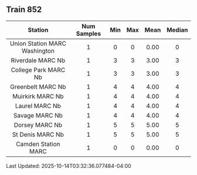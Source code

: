 ## Train 852

| Station | Num Samples | Min | Max | Mean | Median |
| :-----: | :---------: | :-: | :-: | :--: | :----: |
| Union Station MARC Washington | 1 | 0 | 0 | 0.00 | 0 |
| Riverdale MARC Nb | 1 | 3 | 3 | 3.00 | 3 |
| College Park MARC Nb | 1 | 3 | 3 | 3.00 | 3 |
| Greenbelt MARC Nb | 1 | 4 | 4 | 4.00 | 4 |
| Muirkirk MARC Nb | 1 | 4 | 4 | 4.00 | 4 |
| Laurel MARC Nb | 1 | 4 | 4 | 4.00 | 4 |
| Savage MARC Nb | 1 | 4 | 4 | 4.00 | 4 |
| Dorsey MARC Nb | 1 | 5 | 5 | 5.00 | 5 |
| St Denis MARC Nb | 1 | 5 | 5 | 5.00 | 5 |
| Camden Station MARC | 1 | 0 | 0 | 0.00 | 0 |


Last Updated: 2025-10-14T03:32:36.077484-04:00